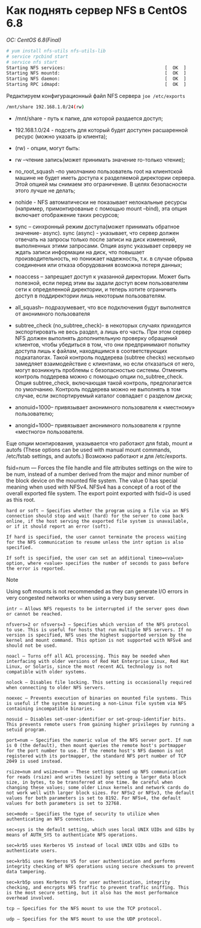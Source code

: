 # Как поднять сервер NFS в CentOS 6.8
*OC: CentOS 6.8(Final)*

```bash
# yum install nfs-utils nfs-utils-lib
# service rpcbind start
# service nfs start
Starting NFS services:                                     [  OK  ]
Starting NFS mountd:                                       [  OK  ]
Starting NFS daemon:                                       [  OK  ]
Starting RPC idmapd:                                       [  OK  ]
```
Редактируем конфигурационный файл NFS сервера `joe /etc/exports`

```bash
/mnt/share 192.168.1.0/24(rw)
```
* /mnt/share - путь к папке, для которой раздается доступ;
* 192.168.1.0/24 - подсеть для который будет доступен расшареннoй ресурс (можно указать ip клиента);
* (rw) - опции, могут быть:

 * rw –чтение запись(может принимать значение ro-только чтение);

 * no_root_squash –по умолчанию пользователь root на клиентской машине не будет иметь доступа к разделяемой директории сервера. Этой опцией мы снимаем это ограничение. В целях безопасности этого лучше не делать;

 * nohide - NFS автоматически не показывает нелокальные ресурсы (например, примонтированые с помощью mount –bind), эта опция включает отображение таких ресурсов;

 * sync – синхронный режим доступа(может принимать обратное значение- async). sync (async) - указывает, что сервер должен отвечать на запросы только после записи на диск изменений, выполненных этими запросами. Опция async указывает серверу не ждать записи информации на диск, что повышает производительность, но понижает надежность, т.к. в случае обрыва соединения или отказа оборудования возможна потеря данных;

 * noaccess – запрещает доступ к указанной директории. Может быть полезной, если перед этим вы задали доступ всем пользователям сети к определенной директории, и теперь хотите ограничить доступ в поддиректории лишь некоторым пользователям.

 * all_squash– подразумевает, что все подключения будут выполнятся от анонимного пользователя

 * subtree_check (no_subtree_check)- в некоторых случаях приходится экспортировать не весь раздел, а лишь его часть. При этом сервер NFS должен выполнять дополнительную проверку обращений клиентов, чтобы убедиться в том, что они предпринимают попытку доступа лишь к файлам, находящимся в соответствующих подкаталогах. Такой контроль поддерева (subtree checks) несколько замедляет взаимодействие с клиентами, но если отказаться от него, могут возникнуть проблемы с безопасностью системы. Отменить контроль поддерева можно с помощью опции no_subtree_check. Опция subtree_check, включающая такой контроль, предполагается по умолчанию. Контроль поддерева можно не выполнять в том случае, если экспортируемый каталог совпадает с разделом диска;

 * anonuid=1000– привязывает анонимного пользователя к «местному» пользователю;

 * anongid=1000– привязывает анонимного пользователя к группе «местного» пользователя.

Еще опции монтирования, указывается что работают для fstab, mount и autofs (These options can be used with manual mount commands, /etc/fstab settings, and autofs.) Возможно работают и для /etc/exports.


fsid=num — Forces the file handle and file attributes settings on the wire to be num, instead of a number derived from the major and minor number of the block device on the mounted file system. The value 0 has special meaning when used with NFSv4. NFSv4 has a concept of a root of the overall exported file system. The export point exported with fsid=0 is used as this root.

    hard or soft — Specifies whether the program using a file via an NFS connection should stop and wait (hard) for the server to come back online, if the host serving the exported file system is unavailable, or if it should report an error (soft).

    If hard is specified, the user cannot terminate the process waiting for the NFS communication to resume unless the intr option is also specified.

    If soft is specified, the user can set an additional timeo=<value> option, where <value> specifies the number of seconds to pass before the error is reported.

Note

Using soft mounts is not recommended as they can generate I/O errors in very congested networks or when using a very busy server.

    intr — Allows NFS requests to be interrupted if the server goes down or cannot be reached.

    nfsvers=2 or nfsvers=3 — Specifies which version of the NFS protocol to use. This is useful for hosts that run multiple NFS servers. If no version is specified, NFS uses the highest supported version by the kernel and mount command. This option is not supported with NFSv4 and should not be used.

    noacl — Turns off all ACL processing. This may be needed when interfacing with older versions of Red Hat Enterprise Linux, Red Hat Linux, or Solaris, since the most recent ACL technology is not compatible with older systems.

    nolock — Disables file locking. This setting is occasionally required when connecting to older NFS servers.

    noexec — Prevents execution of binaries on mounted file systems. This is useful if the system is mounting a non-Linux file system via NFS containing incompatible binaries.

    nosuid — Disables set-user-identifier or set-group-identifier bits. This prevents remote users from gaining higher privileges by running a setuid program.

    port=num — Specifies the numeric value of the NFS server port. If num is 0 (the default), then mount queries the remote host's portmapper for the port number to use. If the remote host's NFS daemon is not registered with its portmapper, the standard NFS port number of TCP 2049 is used instead.

    rsize=num and wsize=num — These settings speed up NFS communication for reads (rsize) and writes (wsize) by setting a larger data block size, in bytes, to be transferred at one time. Be careful when changing these values; some older Linux kernels and network cards do not work well with larger block sizes. For NFSv2 or NFSv3, the default values for both parameters is set to 8192. For NFSv4, the default values for both parameters is set to 32768.

    sec=mode — Specifies the type of security to utilize when authenticating an NFS connection.

    sec=sys is the default setting, which uses local UNIX UIDs and GIDs by means of AUTH_SYS to authenticate NFS operations.

    sec=krb5 uses Kerberos V5 instead of local UNIX UIDs and GIDs to authenticate users.

    sec=krb5i uses Kerberos V5 for user authentication and performs integrity checking of NFS operations using secure checksums to prevent data tampering.

    sec=krb5p uses Kerberos V5 for user authentication, integrity checking, and encrypts NFS traffic to prevent traffic sniffing. This is the most secure setting, but it also has the most performance overhead involved.

    tcp — Specifies for the NFS mount to use the TCP protocol.

    udp — Specifies for the NFS mount to use the UDP protocol.






```